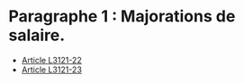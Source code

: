 # Paragraphe 1 : Majorations de salaire.

* [Article L3121-22](./LEGIARTI000006902461.md)
* [Article L3121-23](./LEGIARTI000006902462.md)
